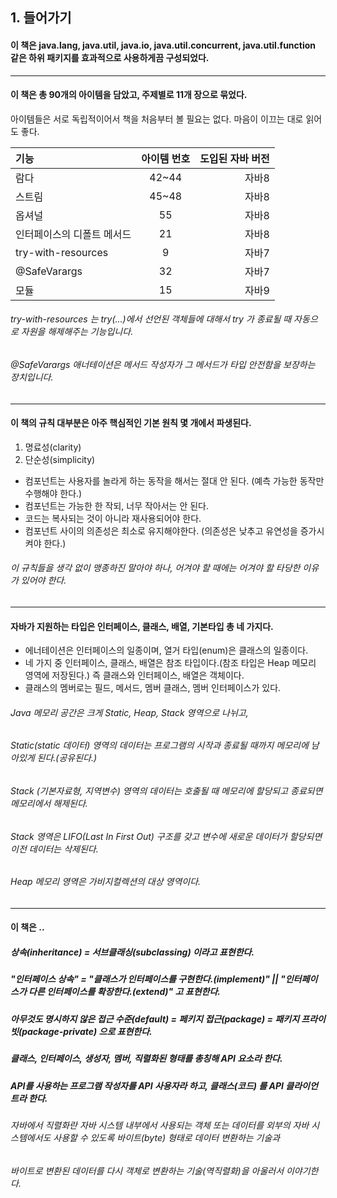 ## 1. 들어가기

#### 이 책은 java.lang, java.util, java.io, java.util.concurrent, java.util.function 같은 하위 패키지를 효과적으로 사용하게끔 구성되었다.
---
#### 이 책은 총 90개의 아이템을 담았고, 주제별로 11개 장으로 묶었다.
아이템들은 서로 독립적이어서 책을 처음부터 볼 필요는 없다. 마음이 이끄는 대로 읽어도 좋다.

|기능                   |아이템 번호|도입된 자바 버전|
|:---------------------|:-------:|------------:|
|람다                   |  42~44  |         자바8|
|스트림                 |  45~48   |         자바8|
|옵셔널                 |  55      |         자바8|
|인터페이스의 디폴트 메서드 |  21      |         자바8|
|try-with-resources     |  9      |         자바7|
|@SafeVarargs           |  32     |         자바7|
|모듈                    |  15     |         자바9|

###### try-with-resources 는 try(...)에서 선언된 객체들에 대해서 try 가 종료될 때 자동으로 자원을 해제해주는 기능입니다.
###### @SafeVarargs 애너테이션은 메서드 작성자가 그 메서드가 타입 안전함을 보장하는 장치입니다.
---
#### 이 책의 규칙 대부분은 아주 핵심적인 기본 원칙 몇 개에서 파생된다.
1. 명료성(clarity)
2. 단순성(simplicity)

- 컴포넌트는 사용자를 놀라게 하는 동작을 해서는 절대 안 된다. (예측 가능한 동작만 수행해야 한다.)
- 컴포넌트는 가능한 한 작되, 너무 작아서는 안 된다.
- 코드는 복사되는 것이 아니라 재사용되어야 한다.
- 컴포넌트 사이의 의존성은 최소로 유지해야한다. (의존성은 낮추고 유연성을 증가시켜야 한다.)
###### 이 규칙들을 생각 없이 맹종하진 말아야 하나, 어겨야 할 때에는 어겨야 할 타당한 이유가 있어야 한다.
---
#### 자바가 지원하는 타입은 인터페이스, 클래스, 배열, 기본타입 총 네 가지다.
- 에너테이션은 인터페이스의 일종이며, 열거 타입(enum)은 클래스의 일종이다.
- 네 가지 중 인터페이스, 클래스, 배열은 참조 타입이다.(참조 타입은 Heap 메모리 영역에 저장된다.) 즉 클래스와 인터페이스, 배열은 객체이다.
- 클래스의 멤버로는 필드, 메서드, 멤버 클래스, 멤버 인터페이스가 있다.
###### Java 메모리 공간은 크게 Static, Heap, Stack 영역으로 나뉘고,  
###### Static(static 데이터) 영역의 데이터는 프로그램의 시작과 종료될 때까지 메모리에 남아있게 된다.(공유된다.)
###### Stack (기본자료형, 지역변수) 영역의 데이터는 호출될 때 메모리에 할당되고 종료되면 메모리에서 해제된다.
###### Stack 영역은 LIFO(Last In First Out) 구조를 갖고 변수에 새로운 데이터가 할당되면 이전 데이터는 삭제된다.
###### Heap 메모리 영역은 가비지컬렉션의 대상 영역이다.
---
#### 이 책은 ..
##### 상속(inheritance) = 서브클래싱(subclassing) 이라고 표현한다.
##### "인터페이스 상속" = "클래스가 인터페이스를 구현한다.(implement)" || "인터페이스가 다른 인터페이스를 확장한다.(extend)" 고 표현한다.
##### 아무것도 명시하지 않은 접근 수준(default) = 페키지 접근(package) = 패키지 프라이빗(package-private) 으로 표현한다.
##### 클래스, 인터페이스, 생성자, 멤버, 직렬화된 형태를 총칭해 API 요소라 한다.
##### API를 사용하는 프로그램 작성자를 API 사용자라 하고, 클래스(코드) 를 API 클라이언트라 한다.

###### 자바에서 직렬화란 자바 시스템 내부에서 사용되는 객체 또는 데이터를 외부의 자바 시스템에서도 사용할 수 있도록 바이트(byte) 형태로 데이터 변환하는 기술과 
###### 바이트로 변환된 데이터를 다시 객체로 변환하는 기술(역직렬화)을 아울러서 이야기한다.
